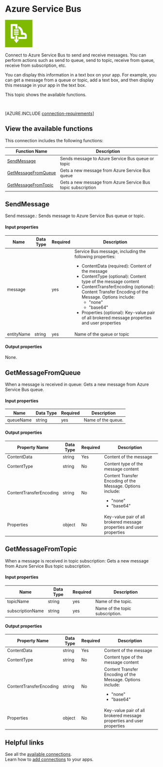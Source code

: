 <properties
	pageTitle="Overview of the Azure Service Bus connection | Microsoft PowerApps"
	description="See the available Azure Service Bus functions, responses, and examples"
	services=""
	suite="powerapps"
	documentationCenter="" 	
	authors="AFTOwen"
	manager="erikre"
	editor=""
	tags="" />

<tags
ms.service="powerapps"
ms.devlang="na"
ms.topic="article"
ms.tgt_pltfrm="na"
ms.workload="na"
ms.date="04/26/2016"
ms.author="anneta"/>

#  Azure Service Bus

![Azure Service Bus](./media/connection-azure-servicebus/servicebusicon.png)

Connect to Azure Service Bus to send and receive messages. You can perform actions such as send to queue, send to topic, receive from queue, receive from subscription, etc.

You can display this information in a text box on your app. For example, you can get a message from a queue or topic, add a text box, and then display this message in your app in the text box.

This topic shows the available functions.

&nbsp;

[AZURE.INCLUDE [connection-requirements](../../includes/connection-requirements.md)]

## View the available functions

This connection includes the following functions:

| Function Name |  Description |
| --- | --- |
|[SendMessage](connection-azure-servicebus.md#sendmessage) | Sends message to Azure Service Bus queue or topic |
|[GetMessageFromQueue](connection-azure-servicebus.md#getmessagefromqueue) | Gets a new message from Azure Service Bus queue |
|[GetMessageFromTopic](connection-azure-servicebus.md#getmessagefromtopic) | Gets a new message from Azure Service Bus topic subscription |



## SendMessage
Send message.: Sends message to Azure Service Bus queue or topic.

#### Input properties

| Name| Data Type|Required|Description|
| ---|---|---|---|
|message| |yes|Service Bus message, including the following properties: <ul><li>ContentData (required): Content of the message</li><li>ContentType (optional): Content type of the message content</li><li>ContentTransferEncoding (optional): Content Transfer Encoding of the Message. Options include: <ul><li>\"none\"</li><li>\"base64\"</li></ul></li><li>Properties (optional): Key-value pair of all brokered message properties and user properties</li></ul>|
|entityName|string|yes|Name of the queue or topic|

#### Output properties
None.


## GetMessageFromQueue
When a message is received in queue: Gets a new message from Azure Service Bus queue.

#### Input properties

| Name| Data Type|Required|Description|
| ---|---|---|---|
|queueName|string|yes|Name of the queue.|

#### Output properties

| Property Name | Data Type | Required |Description |
|---|---|---|---|
|ContentData|string|Yes |Content of the message |
|ContentType|string|No |Content type of the message content |
|ContentTransferEncoding|string|No |Content Transfer Encoding of the Message. Options include: <ul><li>\"none\"</li><li>\"base64\"</li></ul> |
|Properties|object|No |Key-value pair of all brokered message properties and user properties |


## GetMessageFromTopic
When a message is received in topic subscription: Gets a new message from Azure Service Bus topic subscription.

#### Input properties

| Name| Data Type|Required|Description|
| ---|---|---|---|
|topicName|string|yes|Name of the topic.|
|subscriptionName|string|yes|Name of the topic subscription.|

#### Output properties

| Property Name | Data Type | Required |Description |
|---|---|---|---|
|ContentData|string|Yes |Content of the message |
|ContentType|string|No |Content type of the message content |
|ContentTransferEncoding|string|No |Content Transfer Encoding of the Message. Options include: <ul><li>\"none\"</li><li>\"base64\"</li></ul> |
|Properties|object|No |Key-value pair of all brokered message properties and user properties |


## Helpful links

See all the [available connections](../connections-list.md).  
Learn how to [add connections](../add-manage-connections.md) to your apps.
